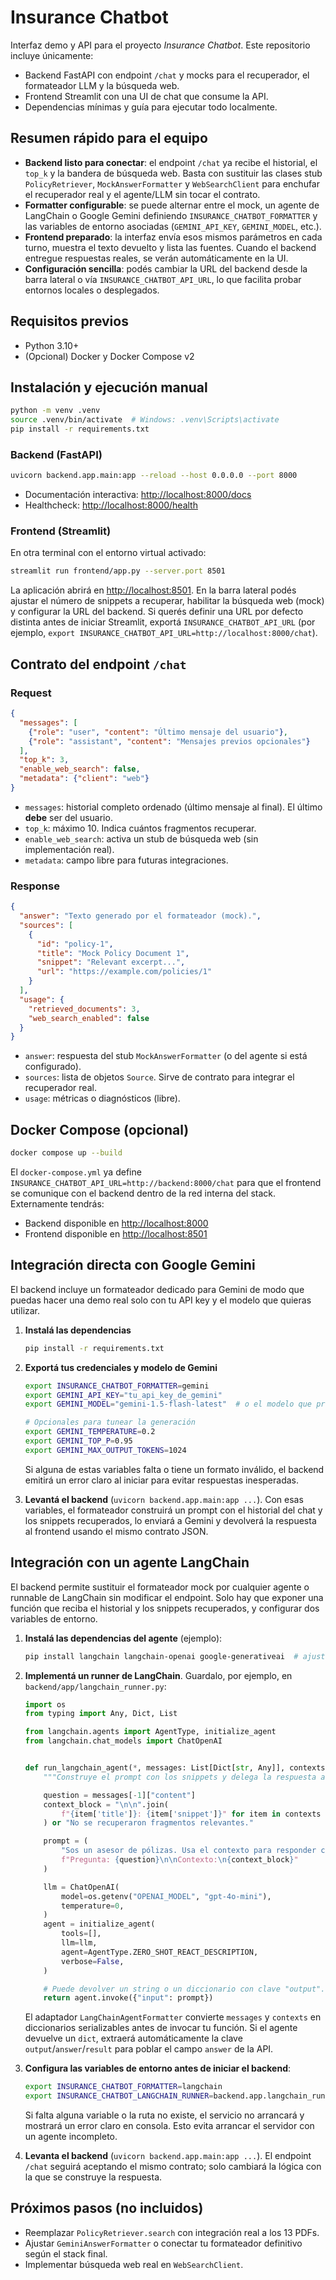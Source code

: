 # Insurance Chatbot

Interfaz demo y API para el proyecto *Insurance Chatbot*. Este repositorio incluye únicamente:

- Backend FastAPI con endpoint `/chat` y mocks para el recuperador, el formateador LLM y la búsqueda web.
- Frontend Streamlit con una UI de chat que consume la API.
- Dependencias mínimas y guía para ejecutar todo localmente.

## Resumen rápido para el equipo

- **Backend listo para conectar**: el endpoint `/chat` ya recibe el historial, el `top_k` y la bandera de búsqueda web. Basta con sustituir las clases stub `PolicyRetriever`, `MockAnswerFormatter` y `WebSearchClient` para enchufar el recuperador real y el agente/LLM sin tocar el contrato.
- **Formatter configurable**: se puede alternar entre el mock, un agente de LangChain o Google Gemini definiendo `INSURANCE_CHATBOT_FORMATTER` y las variables de entorno asociadas (`GEMINI_API_KEY`, `GEMINI_MODEL`, etc.).
- **Frontend preparado**: la interfaz envía esos mismos parámetros en cada turno, muestra el texto devuelto y lista las fuentes. Cuando el backend entregue respuestas reales, se verán automáticamente en la UI.
- **Configuración sencilla**: podés cambiar la URL del backend desde la barra lateral o vía `INSURANCE_CHATBOT_API_URL`, lo que facilita probar entornos locales o desplegados.

## Requisitos previos

- Python 3.10+
- (Opcional) Docker y Docker Compose v2

## Instalación y ejecución manual

```bash
python -m venv .venv
source .venv/bin/activate  # Windows: .venv\Scripts\activate
pip install -r requirements.txt
```

### Backend (FastAPI)

```bash
uvicorn backend.app.main:app --reload --host 0.0.0.0 --port 8000
```

- Documentación interactiva: <http://localhost:8000/docs>
- Healthcheck: <http://localhost:8000/health>

### Frontend (Streamlit)

En otra terminal con el entorno virtual activado:

```bash
streamlit run frontend/app.py --server.port 8501
```

La aplicación abrirá en <http://localhost:8501>. En la barra lateral podés ajustar el número de snippets a recuperar, habilitar la búsqueda web (mock) y configurar la URL del backend. Si querés definir una URL por defecto distinta antes de iniciar Streamlit, exportá `INSURANCE_CHATBOT_API_URL` (por ejemplo, `export INSURANCE_CHATBOT_API_URL=http://localhost:8000/chat`).

## Contrato del endpoint `/chat`

### Request

```json
{
  "messages": [
    {"role": "user", "content": "Último mensaje del usuario"},
    {"role": "assistant", "content": "Mensajes previos opcionales"}
  ],
  "top_k": 3,
  "enable_web_search": false,
  "metadata": {"client": "web"}
}
```

- `messages`: historial completo ordenado (último mensaje al final). El último **debe** ser del usuario.
- `top_k`: máximo 10. Indica cuántos fragmentos recuperar.
- `enable_web_search`: activa un stub de búsqueda web (sin implementación real).
- `metadata`: campo libre para futuras integraciones.

### Response

```json
{
  "answer": "Texto generado por el formateador (mock).",
  "sources": [
    {
      "id": "policy-1",
      "title": "Mock Policy Document 1",
      "snippet": "Relevant excerpt...",
      "url": "https://example.com/policies/1"
    }
  ],
  "usage": {
    "retrieved_documents": 3,
    "web_search_enabled": false
  }
}
```

- `answer`: respuesta del stub `MockAnswerFormatter` (o del agente si está configurado).
- `sources`: lista de objetos `Source`. Sirve de contrato para integrar el recuperador real.
- `usage`: métricas o diagnósticos (libre).

## Docker Compose (opcional)

```bash
docker compose up --build
```

El `docker-compose.yml` ya define `INSURANCE_CHATBOT_API_URL=http://backend:8000/chat` para que el frontend se comunique con el backend dentro de la red interna del stack. Externamente tendrás:

- Backend disponible en <http://localhost:8000>
- Frontend disponible en <http://localhost:8501>

## Integración directa con Google Gemini

El backend incluye un formateador dedicado para Gemini de modo que puedas hacer una
demo real solo con tu API key y el modelo que quieras utilizar.

1. **Instalá las dependencias**
   ```bash
   pip install -r requirements.txt
   ```

2. **Exportá tus credenciales y modelo de Gemini**
   ```bash
   export INSURANCE_CHATBOT_FORMATTER=gemini
   export GEMINI_API_KEY="tu_api_key_de_gemini"
   export GEMINI_MODEL="gemini-1.5-flash-latest"  # o el modelo que prefieras

   # Opcionales para tunear la generación
   export GEMINI_TEMPERATURE=0.2
   export GEMINI_TOP_P=0.95
   export GEMINI_MAX_OUTPUT_TOKENS=1024
   ```

   Si alguna de estas variables falta o tiene un formato inválido, el backend emitirá
   un error claro al iniciar para evitar respuestas inesperadas.

3. **Levantá el backend** (`uvicorn backend.app.main:app ...`). Con esas variables, el
   formateador construirá un prompt con el historial del chat y los snippets
   recuperados, lo enviará a Gemini y devolverá la respuesta al frontend usando el
   mismo contrato JSON.

## Integración con un agente LangChain

El backend permite sustituir el formateador mock por cualquier agente o runnable de
LangChain sin modificar el endpoint. Solo hay que exponer una función que reciba el
historial y los snippets recuperados, y configurar dos variables de entorno.

1. **Instalá las dependencias del agente** (ejemplo):
   ```bash
   pip install langchain langchain-openai google-generativeai  # ajustá según tu stack
   ```

2. **Implementá un runner de LangChain**. Guardalo, por ejemplo, en
   `backend/app/langchain_runner.py`:

   ```python
   import os
   from typing import Any, Dict, List

   from langchain.agents import AgentType, initialize_agent
   from langchain.chat_models import ChatOpenAI


   def run_langchain_agent(*, messages: List[Dict[str, Any]], contexts: List[Dict[str, Any]]) -> Dict[str, Any] | str:
       """Construye el prompt con los snippets y delega la respuesta al agente."""

       question = messages[-1]["content"]
       context_block = "\n\n".join(
           f"{item['title']}: {item['snippet']}" for item in contexts
       ) or "No se recuperaron fragmentos relevantes."

       prompt = (
           "Sos un asesor de pólizas. Usa el contexto para responder con precisión.\n"
           f"Pregunta: {question}\n\nContexto:\n{context_block}"
       )

       llm = ChatOpenAI(
           model=os.getenv("OPENAI_MODEL", "gpt-4o-mini"),
           temperature=0,
       )
       agent = initialize_agent(
           tools=[],
           llm=llm,
           agent=AgentType.ZERO_SHOT_REACT_DESCRIPTION,
           verbose=False,
       )

       # Puede devolver un string o un diccionario con clave "output".
       return agent.invoke({"input": prompt})
   ```

   El adaptador `LangChainAgentFormatter` convierte `messages` y `contexts` en
   diccionarios serializables antes de invocar tu función. Si el agente devuelve un
   `dict`, extraerá automáticamente la clave `output`/`answer`/`result` para poblar el
   campo `answer` de la API.

3. **Configura las variables de entorno antes de iniciar el backend**:

   ```bash
   export INSURANCE_CHATBOT_FORMATTER=langchain
   export INSURANCE_CHATBOT_LANGCHAIN_RUNNER=backend.app.langchain_runner:run_langchain_agent
   ```

   Si falta alguna variable o la ruta no existe, el servicio no arrancará y mostrará
   un error claro en consola. Esto evita arrancar el servidor con un agente incompleto.

4. **Levanta el backend** (`uvicorn backend.app.main:app ...`). El endpoint `/chat` seguirá
   aceptando el mismo contrato; solo cambiará la lógica con la que se construye la
   respuesta.

## Próximos pasos (no incluidos)

- Reemplazar `PolicyRetriever.search` con integración real a los 13 PDFs.
- Ajustar `GeminiAnswerFormatter` o conectar tu formateador definitivo según el stack final.
- Implementar búsqueda web real en `WebSearchClient`.
